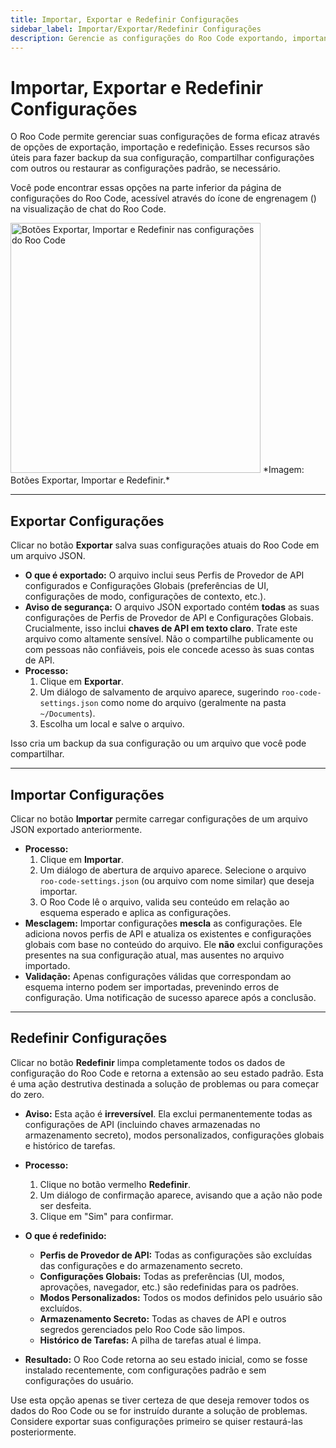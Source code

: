 ```yaml
---
title: Importar, Exportar e Redefinir Configurações
sidebar_label: Importar/Exportar/Redefinir Configurações
description: Gerencie as configurações do Roo Code exportando, importando ou redefinindo para os padrões.
---
```


# Importar, Exportar e Redefinir Configurações

O Roo Code permite gerenciar suas configurações de forma eficaz através de opções de exportação, importação e redefinição. Esses recursos são úteis para fazer backup da sua configuração, compartilhar configurações com outros ou restaurar as configurações padrão, se necessário.

Você pode encontrar essas opções na parte inferior da página de configurações do Roo Code, acessível através do ícone de engrenagem (<i class="codicon codicon-gear"></i>) na visualização de chat do Roo Code.

<img src="/img/settings-management/settings-management.png" alt="Botões Exportar, Importar e Redefinir nas configurações do Roo Code" width="400" />
*Imagem: Botões Exportar, Importar e Redefinir.*

---

## Exportar Configurações

Clicar no botão **Exportar** salva suas configurações atuais do Roo Code em um arquivo JSON.

*   **O que é exportado:** O arquivo inclui seus Perfis de Provedor de API configurados e Configurações Globais (preferências de UI, configurações de modo, configurações de contexto, etc.).
*   **Aviso de segurança:** O arquivo JSON exportado contém **todas** as suas configurações de Perfis de Provedor de API e Configurações Globais. Crucialmente, isso inclui **chaves de API em texto claro**. Trate este arquivo como altamente sensível. Não o compartilhe publicamente ou com pessoas não confiáveis, pois ele concede acesso às suas contas de API.
*   **Processo:**
    1.  Clique em **Exportar**.
    2.  Um diálogo de salvamento de arquivo aparece, sugerindo `roo-code-settings.json` como nome do arquivo (geralmente na pasta `~/Documents`).
    3.  Escolha um local e salve o arquivo.

Isso cria um backup da sua configuração ou um arquivo que você pode compartilhar.

---

## Importar Configurações

Clicar no botão **Importar** permite carregar configurações de um arquivo JSON exportado anteriormente.

*   **Processo:**
    1.  Clique em **Importar**.
    2.  Um diálogo de abertura de arquivo aparece. Selecione o arquivo `roo-code-settings.json` (ou arquivo com nome similar) que deseja importar.
    3.  O Roo Code lê o arquivo, valida seu conteúdo em relação ao esquema esperado e aplica as configurações.
*   **Mesclagem:** Importar configurações **mescla** as configurações. Ele adiciona novos perfis de API e atualiza os existentes e configurações globais com base no conteúdo do arquivo. Ele **não** exclui configurações presentes na sua configuração atual, mas ausentes no arquivo importado.
*   **Validação:** Apenas configurações válidas que correspondam ao esquema interno podem ser importadas, prevenindo erros de configuração. Uma notificação de sucesso aparece após a conclusão.

---

## Redefinir Configurações

Clicar no botão **Redefinir** limpa completamente todos os dados de configuração do Roo Code e retorna a extensão ao seu estado padrão. Esta é uma ação destrutiva destinada a solução de problemas ou para começar do zero.

*   **Aviso:** Esta ação é **irreversível**. Ela exclui permanentemente todas as configurações de API (incluindo chaves armazenadas no armazenamento secreto), modos personalizados, configurações globais e histórico de tarefas.

*   **Processo:**
    1.  Clique no botão vermelho **Redefinir**.
    2.  Um diálogo de confirmação aparece, avisando que a ação não pode ser desfeita.
    3.  Clique em "Sim" para confirmar.

*   **O que é redefinido:**
    *   **Perfis de Provedor de API:** Todas as configurações são excluídas das configurações e do armazenamento secreto.
    *   **Configurações Globais:** Todas as preferências (UI, modos, aprovações, navegador, etc.) são redefinidas para os padrões.
    *   **Modos Personalizados:** Todos os modos definidos pelo usuário são excluídos.
    *   **Armazenamento Secreto:** Todas as chaves de API e outros segredos gerenciados pelo Roo Code são limpos.
    *   **Histórico de Tarefas:** A pilha de tarefas atual é limpa.

*   **Resultado:** O Roo Code retorna ao seu estado inicial, como se fosse instalado recentemente, com configurações padrão e sem configurações do usuário.

Use esta opção apenas se tiver certeza de que deseja remover todos os dados do Roo Code ou se for instruído durante a solução de problemas. Considere exportar suas configurações primeiro se quiser restaurá-las posteriormente.
